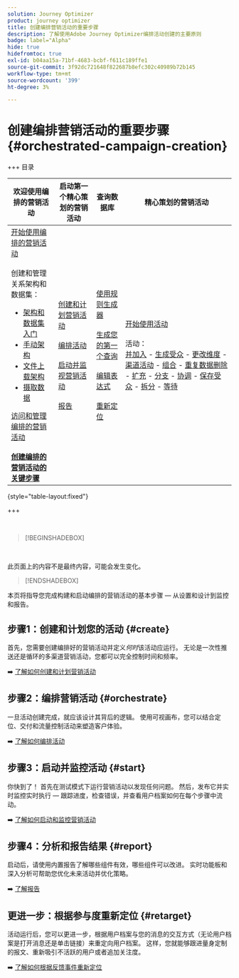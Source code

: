 ```yaml
---
solution: Journey Optimizer
product: journey optimizer
title: 创建编排营销活动的重要步骤
description: 了解使用Adobe Journey Optimizer编排活动创建的主要原则
badge: label="Alpha"
hide: true
hidefromtoc: true
exl-id: b04aa15a-71bf-4683-bcbf-f611c189ffe1
source-git-commit: 3f92dc721648f822687b8efc302c40989b72b145
workflow-type: tm+mt
source-wordcount: '399'
ht-degree: 3%

---
```



# 创建编排营销活动的重要步骤 {#orchestrated-campaign-creation}

+++ 目录

| 欢迎使用编排的营销活动 | 启动第一个精心策划的营销活动 | 查询数据库 | 精心策划的营销活动 |
|---|---|---|---|
| [开始使用编排的营销活动](gs-orchestrated-campaigns.md)<br/><br/>创建和管理关系架构和数据集：</br> <ul><li>[架构和数据集入门](gs-schemas.md)</li><li>[手动架构](manual-schema.md)</li><li>[文件上载架构](file-upload-schema.md)</li><li>[摄取数据](ingest-data.md)</li></ul>[访问和管理编排的营销活动](access-manage-orchestrated-campaigns.md)<br/><br/><b>[创建编排的营销活动的关键步骤](gs-campaign-creation.md)</b> | [创建和计划营销活动](create-orchestrated-campaign.md)<br/><br/>[编排活动](orchestrate-activities.md)<br/><br/>[启动并监视营销活动](start-monitor-campaigns.md)<br/><br/>[报告](reporting-campaigns.md) | [使用规则生成器](orchestrated-rule-builder.md)<br/><br/>[生成您的第一个查询](build-query.md)<br/><br/>[编辑表达式](edit-expressions.md)<br/><br/>[重新定位](retarget.md) | [开始使用活动](activities/about-activities.md)<br/><br/>活动：<br/>[并加入](activities/and-join.md) - [生成受众](activities/build-audience.md) - [更改维度](activities/change-dimension.md) - [渠道活动](activities/channels.md) - [组合](activities/combine.md) - [重复数据删除](activities/deduplication.md) - [扩充](activities/enrichment.md) - [分支](activities/fork.md) - [协调](activities/reconciliation.md) - [保存受众](activities/save-audience.md) - [拆分](activities/split.md) - [等待](activities/wait.md) |

{style="table-layout:fixed"}

+++

<br/>

>[!BEGINSHADEBOX]

</br>

此页面上的内容不是最终内容，可能会发生变化。

>[!ENDSHADEBOX]

本页将指导您完成构建和启动编排的营销活动的基本步骤 — 从设置和设计到监控和报告。

<!--
<table style="table-layout:fixed"><tr style="border: 0; text-align: center;" >
<td><a href="#create"><img alt="Create & schedule your campaign" src="../../channels/assets/do-not-localize/email.png"></a><br/><a href="#create"><strong>Create & schedule your campaign</strong></a></td>
<td><a href="#orchestrate"><img alt="Orchestrate campaign activities" src="../../channels/assets/do-not-localize/sms.png"></a><br/><a href="#orchestrate"><strong>Orchestrate campaign activities</strong></a></td>
<td><a href="#start"><img alt="Start & monitor your campaign" src="../../channels/assets/do-not-localize/push.png"></a><a href="#start"><strong>Start & monitor your campaign</strong></a></td>
<td><a href="#report"><img alt="Analyze & report on results" src="../../channels/assets/do-not-localize/push.png"></a><a href="#report"><strong>Analyze & report on results</strong></a></td>
</tr></table>-->



## 步骤1：创建和计划您的活动 {#create}

首先，您需要创建编排好的营销活动并定义&#x200B;*何时*&#x200B;该活动应运行。 无论是一次性推送还是循环的多渠道营销活动，您都可以完全控制时间和频率。

➡️ [了解如何创建和计划营销活动](../orchestrated/create-orchestrated-campaign.md)

## 步骤2：编排营销活动 {#orchestrate}

一旦活动创建完成，就应该设计其背后的逻辑。 使用可视画布，您可以结合定位、交付和流量控制活动来塑造客户体验。

➡️ [了解如何编排活动](../orchestrated/orchestrate-activities.md)

## 步骤3：启动并监控活动 {#start}

你快到了！ 首先在测试模式下运行营销活动以发现任何问题。 然后，发布它并实时监控实时执行 — 跟踪进度，检查错误，并查看用户档案如何在每个步骤中流动。

➡️ [了解如何启动和监控营销活动](../orchestrated/start-monitor-campaigns.md)

## 步骤4：分析和报告结果 {#report}

启动后，请使用内置报告了解哪些组件有效，哪些组件可以改进。 实时功能板和深入分析可帮助您优化未来活动并优化策略。

➡️ [了解报告](../orchestrated/reporting-campaigns.md)

## 更进一步：根据参与度重新定位 {#retarget}

活动运行后，您可以更进一步，根据用户档案与您的消息的交互方式（无论用户档案是打开消息还是单击链接）来重定向用户档案。 这样，您就能够跟进量身定制的报文、重新吸引不活跃的用户或者追加关注度。

➡️ [了解如何根据反馈事件重新定位](../orchestrated/retarget.md)
